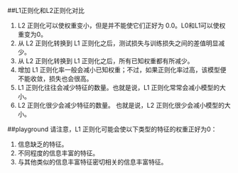 ##L1正则化和L2正则化对比
1. L2 正则化可以使权重变小，但是并不能使它们正好为 0.0。L0和L1可以使权重变为0。
2. 从 L2 正则化转换到 L1 正则化之后，测试损失与训练损失之间的差值明显减少。
3. 从 L2 正则化转换到 L1 正则化之后，所有已知权重都有所减少。
4. 增加 L1 正则化率一般会减小已知权重；不过，如果正则化率过高，该模型便不能收敛，损失也会很高。
5. L1 正则化往往会减少特征的数量。也就是说，L1 正则化常常会减小模型的大小。
6. L2 正则化很少会减少特征的数量。 也就是说，L2 正则化很少会减小模型的大小。



##playground
请注意，L1 正则化可能会使以下类型的特征的权重正好为0：

1. 信息缺乏的特征。
2. 不同程度的信息丰富的特征。
3. 与其他类似的信息丰富特征密切相关的信息丰富特征。


